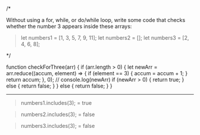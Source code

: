 /*


Without using a for, while, or do/while loop, write some code that checks whether the number 3 appears inside these arrays:


> let numbers1 = [1, 3, 5, 7, 9, 11];
> let numbers2 = [];
> let numbers3 = [2, 4, 6, 8];


*/

function checkForThree(arr) {
  if (arr.length > 0) {
    let newArr = arr.reduce((accum, element) => {
      if (element == 3) {
        accum = accum + 1;
      }
      return accum;
    }, 0);
    // console.log(newArr)
    if (newArr > 0) {
      return true;
    } else {
      return false;
    }
  } else {
    return false;
  }
}


************

> numbers1.includes(3);
= true

> numbers2.includes(3);
= false

> numbers3.includes(3);
= false